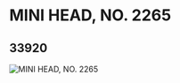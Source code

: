 # MINI HEAD, NO. 2265
## 33920
![MINI HEAD, NO. 2265](https://lc-www-live-s.legocdn.com/media/bricks/5/2/6192171.jpg)